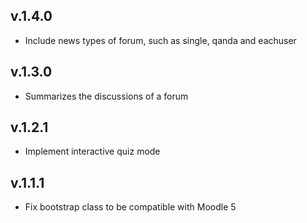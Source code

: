 v.1.4.0
-------------
- Include news types of forum, such as single, qanda and eachuser

v.1.3.0
-------------
- Summarizes the discussions of a forum

v.1.2.1
-------------
- Implement interactive quiz mode

v.1.1.1
--------------
- Fix bootstrap class to be compatible with Moodle 5

